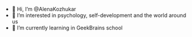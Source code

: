 - 👋 Hi, I’m @AlenaKozhukar
- 👀 I’m interested in psychology, self-development and the world around us
- 🌱 I’m currently learning in GeekBrains school


<!---
AlenaKozhukar/AlenaKozhukar is a ✨ special ✨ repository because its `README.md` (this file) appears on your GitHub profile.
You can click the Preview link to take a look at your changes.
--->
